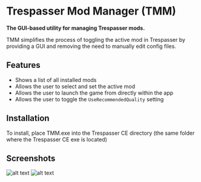 # Trespasser Mod Manager (TMM)
**The GUI-based utility for managing Trespasser mods.**

TMM simplifies the process of toggling the active mod in Trespasser by providing a GUI and removing the need to manually edit config files.

## Features
* Shows a list of all installed mods
* Allows the user to select and set the active mod
* Allows the user to launch the game from directly within the app
* Allows the user to toggle the ```UseRecommendedQuality``` setting

## Installation
To install, place TMM.exe into the Trespasser CE directory (the same folder where the Trespasser CE exe is located)

## Screenshots
![alt text](https://cdn.discordapp.com/attachments/832800099653517366/1040001707108741240/TMM_v035screenshot.png "TMM v0.3.4 Screenshot")
![alt text](https://cdn.discordapp.com/attachments/505799931412611082/1042059211896533082/TMM_v036screenshot.png "TMM v0.3.6 Screenshot")
